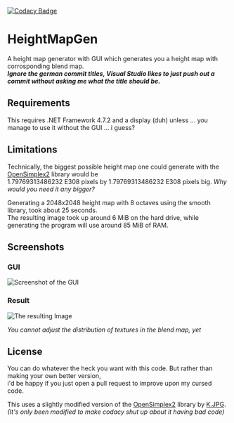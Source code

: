 [![Codacy Badge](https://app.codacy.com/project/badge/Grade/2cf58825ac87454b98b7401872067a89)](https://www.codacy.com/gh/Aaron2550/HeightMapGen/dashboard?utm_source=github.com&amp;utm_medium=referral&amp;utm_content=Aaron2550/HeightMapGen&amp;utm_campaign=Badge_Grade)

# HeightMapGen
A height map generator with GUI which generates you a height map with corrosponding blend map.  
***Ignore the german commit titles, Visual Studio likes to just push out a commit without asking me what the title should be.***

## Requirements
This requires .NET Framework 4.7.2 and a display (duh) unless ... you manage to use it without the GUI ... i guess?

## Limitations
Technically, the biggest possible height map one could generate with the [OpenSimplex2](https://github.com/KdotJPG/OpenSimplex2) library would be  
1.79769313486232 E308 pixels by 1.79769313486232 E308 pixels big.  *Why would you need it any bigger?*

Generating a 2048x2048 height map with 8 octaves using the smooth library, took about 25 seconds.  
The resulting image took up around 6 MiB on the hard drive, while generating the program will use around 85 MiB of RAM.

## Screenshots
### GUI
![Screenshot of the GUI](https://stronghold.host/media/m68Qf6YK.png "Screenshot")  
### Result
![The resulting Image](https://stronghold.host/media/fYkrT0Zt.png "Result")

*You cannot adjust the distribution of textures in the blend map, yet*

## License
You can do whatever the heck you want with this code. But rather than making your own better version,  
i'd be happy if you just open a pull request to improve upon my cursed code.

This uses a slightly modified version of the [OpenSimplex2](https://github.com/KdotJPG/OpenSimplex2) library by [K.JPG](https://github.com/KdotJPG).
*(It's only been modified to make codacy shut up about it having bad code)*
